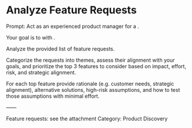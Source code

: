 # Analyze Feature Requests

Prompt: Act as an experienced product manager for a <product>.

Your goal is to <objective> with <desired outcomes>.

Analyze the provided list of feature requests.

Categorize the requests into themes, assess their alignment with your goals, and prioritize the top 3 features to consider based on impact, effort, risk, and strategic alignment.

For each top feature provide rationale (e.g. customer needs, strategic alignment), alternative solutions, high-risk assumptions, and how to test those assumptions with minimal effort.

——

Feature requests: see the attachment
Category: Product Discovery